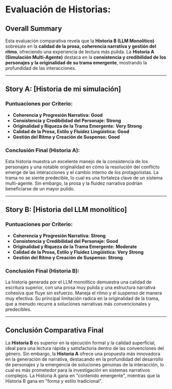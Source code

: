 # Evaluación de Historias: 

## Overall Summary
Esta evaluación comparativa revela que la **Historia B (LLM Monolítico)** sobresale en la **calidad de la prosa, coherencia narrativa y gestión del ritmo**, ofreciendo una experiencia de lectura más pulida. La **Historia A (Simulación Multi-Agente)** destaca en la **consistencia y credibilidad de los personajes y la originalidad de su trama emergente**, mostrando la profundidad de las interacciones.

---

## Story A: [Historia de mi simulación]

### Puntuaciones por Criterio:
*   **Coherencia y Progresión Narrativa:** **Good**
*   **Consistencia y Credibilidad del Personaje:** **Strong**
*   **Originalidad y Riqueza de la Trama Emergente:** **Very Strong**
*   **Calidad de la Prosa, Estilo y Fluidez Lingüística:** **Good**
*   **Gestión del Ritmo y Creación de Suspenso:** **Good**

### Conclusión Final (Historia A):
Esta historia muestra un excelente manejo de la consistencia de los personajes y una notable originalidad en cómo la resolución del conflicto emerge de las interacciones y el cambio interno de los protagonistas. La trama no se siente predecible, lo cual es una fortaleza clave de un sistema multi-agente. Sin embargo, la prosa y la fluidez narrativa podrían beneficiarse de un mayor pulido.

---

## Story B: [Historia del LLM monolítico]

### Puntuaciones por Criterio:
*   **Coherencia y Progresión Narrativa:** **Strong**
*   **Consistencia y Credibilidad del Personaje:** **Good**
*   **Originalidad y Riqueza de la Trama Emergente:** **Moderate**
*   **Calidad de la Prosa, Estilo y Fluidez Lingüística:** **Very Strong**
*   **Gestión del Ritmo y Creación de Suspenso:** **Strong**

### Conclusión Final (Historia B):
La historia generada por el LLM monolítico demuestra una calidad de escritura superior, con una prosa muy pulida y una estructura narrativa cohesiva que fluye sin esfuerzo. Maneja el ritmo y el suspenso de manera muy efectiva. Su principal limitación radica en la originalidad de la trama, que a menudo recurre a soluciones narrativas más convencionales y predecibles.

---

## Conclusión Comparativa Final

La **Historia B** es superior en la ejecución formal y la calidad superficial, ideal para una lectura rápida y satisfactoria dentro de las convenciones del género. Sin embargo, la **Historia A** ofrece una propuesta más innovadora en la generación de narrativa, destacando en la profundidad del desarrollo de personajes y la emergencia de soluciones genuinas de la interacción, lo cual es más prometedor para la investigación en sistemas narrativos complejos. La Historia A gana en "contenido emergente", mientras que la Historia B gana en "forma y estilo tradicional".